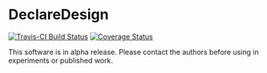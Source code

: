 # DeclareDesign

[![Travis-CI Build Status](https://travis-ci.org/DeclareDesign/DeclareDesign.png?branch=master)](https://travis-ci.org/DeclareDesign/DeclareDesign)
[![Coverage Status](https://img.shields.io/codecov/c/github/DeclareDesign/DeclareDesign/master.svg)](https://codecov.io/github/DeclareDesign/DeclareDesign?branch=master)

This software is in alpha release. Please contact the authors before using in experiments or published work.
 

